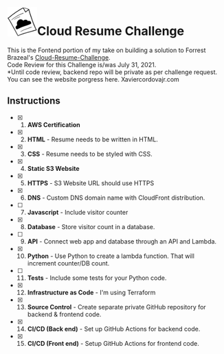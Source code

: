 <img src="logo.png" align="left" alt="drawing" width="70"/>

# Cloud Resume Challenge  


This is the Fontend portion of my take on building a solution to Forrest Brazeal's [Cloud-Resume-Challenge](https://cloudresumechallenge.dev/instructions/).  
Code Review for this Challenge is/was July 31, 2021.  
*Until code review, backend repo will be private as per challenge request.  
You can see the website porgress here. Xaviercordovajr.com

## Instructions 

- [x] 1. **AWS Certification**  
- [x] 2. **HTML** - Resume needs to be written in HTML.  
- [x] 3. **CSS** - Resume needs to be styled with CSS.  
- [x] 4. **Static S3 Website**
- [x] 5. **HTTPS** - S3 Website URL should use HTTPS  
- [x] 6. **DNS** - Custom DNS domain name with CloudFront distribution.  
- [ ] 7. **Javascript** - Include visitor counter  
- [x] 8. **Database** - Store visitor count in a database.  
- [ ] 9. **API** - Connect web app and database through an API and Lambda.  
- [x] 10. **Python** - Use Python to create a lambda function. That will increment counter/DB count.  
- [ ] 11. **Tests** - Include some tests for your Python code.  
- [x] 12. **Infrastructure as Code** - I'm using Terraform  
- [x] 13. **Source Control** - Create separate private GitHub repository for backend & frontend code.  
- [x] 14. **CI/CD (Back end)** - Set up GitHub Actions for backend code.  
- [x] 15. **CI/CD (Front end)** - Setup GitHub Actions for frontend code. 
